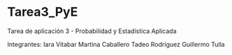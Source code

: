 # Tarea3_PyE
Tarea de aplicación 3 - Probabilidad y Estadística Aplicada

Integrantes: 
Iara Vitabar
Martina Caballero
Tadeo Rodríguez
Guillermo Tulla

